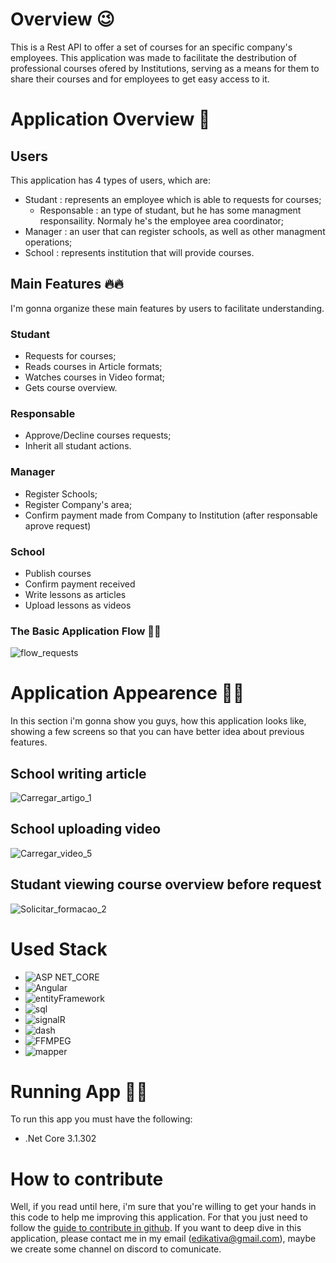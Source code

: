 # Overview 😉
This is a Rest API to offer a set of courses for an specific company's employees.
This application was made to facilitate the destribution of professional courses ofered by Institutions, serving as a means for them to share their courses and for employees to get easy access to it.

# Application Overview 🤳
## Users
This application has 4 types of users, which are:
- Studant : represents an employee which is able to requests for courses;
  - Responsable : an type of studant, but he has some managment responsaility. Normaly he's the employee area coordinator;
- Manager : an user that can register schools, as well as other managment operations;
- School : represents institution that will provide courses.

## Main Features 🔥🔥
I'm gonna organize these main features by users to facilitate understanding.

### Studant
- Requests for courses;
- Reads courses in Article formats;
- Watches courses in Video format;
- Gets course overview.

### Responsable
- Approve/Decline courses requests;
- Inherit all studant actions.

### Manager
- Register Schools;
- Register Company's area;
- Confirm payment made from Company to Institution (after responsable aprove request)

### School
- Publish courses
- Confirm payment received
- Write lessons as articles
- Upload lessons as videos

### The Basic Application Flow 🛴🛴

![flow_requests](https://user-images.githubusercontent.com/60460379/209882655-938a3e61-c95f-44a9-bd74-56dd0a9c246b.png)

# Application Appearence 🎀🎁
In this section i'm gonna show you guys, how this application looks like, showing a few screens so that you can have better idea about previous features.

## School writing article
![Carregar_artigo_1](https://user-images.githubusercontent.com/60460379/209883586-3743cbaf-784f-4ae7-8693-2db8e68fd2db.JPG)

## School uploading video
![Carregar_video_5](https://user-images.githubusercontent.com/60460379/209883759-a66e698a-317c-41be-9ce8-0176eac44c03.JPG)

## Studant viewing course overview before request
![Solicitar_formacao_2](https://user-images.githubusercontent.com/60460379/209883959-b0ad9b64-e789-40d8-97ae-f500637f360e.JPG)

# Used Stack
- ![ASP NET_CORE](https://user-images.githubusercontent.com/60460379/209884999-ed3efa83-eab8-4edf-9c00-2411f75ebd85.png)
- ![Angular](https://user-images.githubusercontent.com/60460379/209885031-6dac5c26-fb86-446c-8fbc-f9b01b3c31ec.png)
- ![entityFramework](https://user-images.githubusercontent.com/60460379/209885106-a153c034-5299-405b-b5ab-bedcf8093c42.png)
- ![sql](https://user-images.githubusercontent.com/60460379/209885144-daba0a46-dc8a-4d6f-8a53-65ae43f88d8a.png)
- ![signalR](https://user-images.githubusercontent.com/60460379/209885154-a959a066-9d29-4e48-8e64-b3fb6f8e4757.png)
- ![dash](https://user-images.githubusercontent.com/60460379/209885164-02d5807d-97d1-414f-82fa-38a50c7b5063.png)
- ![FFMPEG](https://user-images.githubusercontent.com/60460379/209885173-5e9a8837-4a26-4f40-aa80-c47528f8cd34.png)
- ![mapper](https://user-images.githubusercontent.com/60460379/209885182-44797424-a08a-4499-b2ee-e3bfd03cb52a.png)


# Running App 🚗🚗
To run this app you must have the following:
- .Net Core 3.1.302 

# How to contribute
Well, if you read until here, i'm sure that you're willing to get your hands in this code to help me improving this application.
For that you just need to follow the [guide to contribute in github](https://github.com/firstcontributions/first-contributions).
If you want to deep dive in this application, please contact me in my email (edikativa@gmail.com), maybe we create some channel on discord to comunicate.
